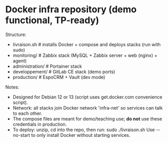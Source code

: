 Docker infra repository (demo functional, TP-ready)
================================================

Structure:
  - livraison.sh             # installs Docker + compose and deploys stacks (run with sudo)
  - monitoring/              # Zabbix stack (MySQL + Zabbix server + web (nginx) + agent)
  - administration/          # Portainer stack
  - developpement/          # GitLab CE stack (demo ports)
  - production/              # EspoCRM + Vault (dev mode)

Notes:
  - Designed for Debian 12 or 13 (script uses get.docker.com convenience script).
  - Network: all stacks join Docker network 'infra-net' so services can talk to each other.
  - The compose files are meant for demo/teaching use; **do not** use these credentials in production.
  - To deploy: unzip, cd into the repo, then run:
        sudo ./livraison.sh
    Use --no-start to only install Docker without starting services.

